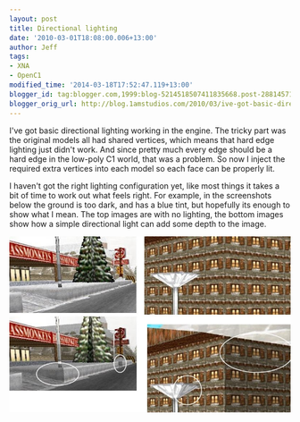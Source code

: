 ```yaml
---
layout: post
title: Directional lighting
date: '2010-03-01T18:08:00.006+13:00'
author: Jeff
tags:
- XNA
- OpenC1
modified_time: '2014-03-18T17:52:47.119+13:00'
blogger_id: tag:blogger.com,1999:blog-5214518507411835668.post-2881457135482065481
blogger_orig_url: http://blog.1amstudios.com/2010/03/ive-got-basic-directional-lighting.html
---
```

I've got basic directional lighting working in the engine.  The tricky part was the original models all had shared vertices, which means that hard edge lighting just didn't work.  And since pretty much every edge should be a hard edge in the low-poly C1 world, that was a problem.  So now I inject the required extra vertices into each model so each face can be properly lit.

I haven't got the right lighting configuration yet, like most things it takes a bit of time to work out what feels right. For example, in the screenshots below the ground is too dark, and has a blue tint, but hopefully its enough to show what I mean. The top images are with no lighting, the bottom images show how a simple directional light can add some depth to the image.

![](/img/blogger/P-N-CkuWE94-lighting_example_1.jpg)